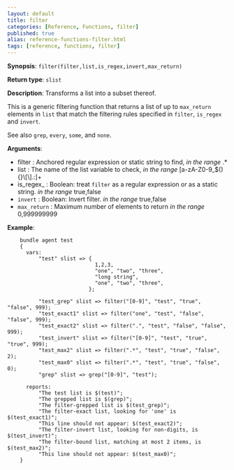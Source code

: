 ```yaml
---
layout: default
title: filter
categories: [Reference, Functions, filter]
published: true
alias: reference-functions-filter.html
tags: [reference, functions, filter]
---
```


**Synopsis**: `filter(filter,list,is_regex,invert,max_return)`

**Return type**: `slist`

**Description**: Transforms a list into a subset thereof.

This is a generic filtering function that returns a list of up to `max_return` 
elements in `list` that match the filtering rules specified in `filter`, 
`is_regex` and `invert`.

See also `grep`, `every`, `some`, and `none`.

**Arguments**:

* filter : Anchored regular expression or static string to find, *in the range* .\*
* list : The name of the list variable to check, *in the range*
[a-zA-Z0-9\_\$(){}\\[\\].:]+
* is_regex_ : Boolean: treat `filter` as a regular expression or as a static string. *in the range* true,false
* `invert` : Boolean: Invert filter. *in the range* true,false
* `max_return` : Maximum number of elements to return *in the range* 0,999999999

**Example**:  


```cf3
    bundle agent test
    {
      vars:
          "test" slist => {
                            1,2,3,
                            "one", "two", "three",
                            "long string",
                            "one", "two", "three",
                          };

          "test_grep" slist => filter("[0-9]", "test", "true", "false", 999);
          "test_exact1" slist => filter("one", "test", "false", "false", 999);
          "test_exact2" slist => filter(".", "test", "false", "false", 999);
          "test_invert" slist => filter("[0-9]", "test", "true", "true", 999);
          "test_max2" slist => filter(".*", "test", "true", "false", 2);
          "test_max0" slist => filter(".*", "test", "true", "false", 0);
          "grep" slist => grep("[0-9]", "test");

      reports:
          "The test list is $(test)";
          "The grepped list is $(grep)";
          "The filter-grepped list is $(test_grep)";
          "The filter-exact list, looking for 'one' is $(test_exact1)";
          "This line should not appear: $(test_exact2)";
          "The filter-invert list, looking for non-digits, is $(test_invert)";
          "The filter-bound list, matching at most 2 items, is $(test_max2)";
          "This line should not appear: $(test_max0)";
    }
```

